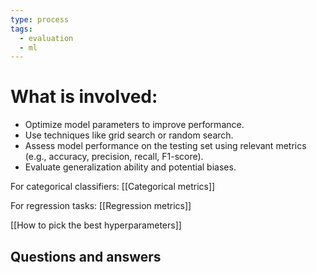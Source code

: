 ```yaml
---
type: process
tags:
  - evaluation
  - ml
---
```

# What is involved:

- Optimize model parameters to improve performance.
- Use techniques like grid search or random search.
- Assess model performance on the testing set using relevant metrics (e.g., accuracy, precision, recall, F1-score).
- Evaluate generalization ability and potential biases.

For categorical classifiers: [[Categorical metrics]]

For regression tasks: [[Regression metrics]]

[[How to pick the best hyperparameters]]

## Questions and answers


